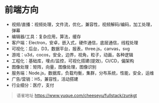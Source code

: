# 前端方向
- 视频/直播：视频处理，文件流，优化，兼容性，视频解码/编码，加工处理，弹幕
- 编辑器/工具：复杂应用，算法，缓存
- 客户端：Electron，安卓，嵌入式，硬件通信，底层通信，线程处理
- 可视化：后台，D3，数据平台，报表，three.js，canvas，svg
- 游戏：u3d，cocos，安全，边界，视角，粒子，动画，各种逻辑
- 工程化：基础库，埋点/监控，可视化搭建(提效)，CI/CD，偏架构
- 图像处理：矩阵，向量，图像处理，图像识别
- 服务端：Node.js，数据库，负载均衡，集群，分布系统，性能，安全，运维
- 广告/营销：H5，兼容性，活动搭建
- 行业细分：医疗，支付
  
  
> 语雀地址 https://www.yuque.com/cheeseyu/fullstack/zunkgt